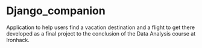 # Django_companion
Application to help users find a vacation destination and a flight to get there developed as a final project to the conclusion of the Data Analysis course at Ironhack.
